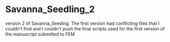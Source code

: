 # Savanna_Seedling_2
version 2 of Savanna_Seeding. The first version had conflicting files that I couldn't find and I couldn't push the final scripts used for the first version of the manuscript submitted to FEM
